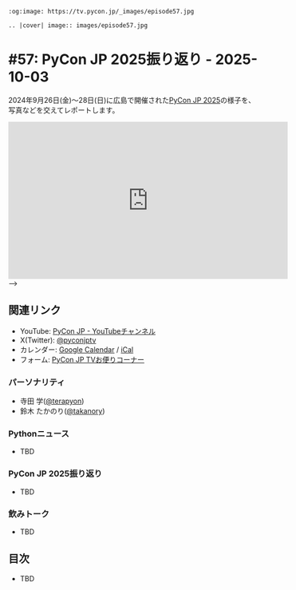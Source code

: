 ```{eval-rst}
:og:image: https://tv.pycon.jp/_images/episode57.jpg

.. |cover| image:: images/episode57.jpg
```

# #57: PyCon JP 2025振り返り - 2025-10-03

2024年9月26日(金)〜28日(日)に広島で開催された[PyCon JP 2025](https://2025.pycon.jp/ja)の様子を、写真などを交えてレポートします。

<iframe width="560" height="315" src="https://www.youtube.com/embed/MFdXNXdmc_o?si=GWyIR5S5FLa0kRRv" title="YouTube video player" frameborder="0" allow="accelerometer; autoplay; clipboard-write; encrypted-media; gyroscope; picture-in-picture; web-share" referrerpolicy="strict-origin-when-cross-origin" allowfullscreen></iframe>
-->

## 関連リンク

* YouTube: [PyCon JP - YouTubeチャンネル](https://www.youtube.com/user/PyConJP)
* X(Twitter): [@pyconjptv](https://twitter.com/pyconjptv)
* カレンダー: [Google Calendar](https://calendar.google.com/calendar/embed?src=tv%40pycon.jp&ctz=Asia%2FTokyo&mode=AGENDA) / [iCal](https://calendar.google.com/calendar/ical/tv%40pycon.jp/public/basic.ics)
* フォーム: [PyCon JP TVお便りコーナー](https://docs.google.com/forms/d/e/1FAIpQLSfvL4cKteAaG_czTXjofR83owyjXekG9GNDGC6-jRZCb_2HRw/viewform)

### パーソナリティ

* 寺田 学([@terapyon](https://twitter.com))
* 鈴木 たかのり([@takanory](https://twitter.com/takanory))

### Pythonニュース

* TBD

### PyCon JP 2025振り返り

* TBD

### 飲みトーク

* TBD

## 目次

* TBD
